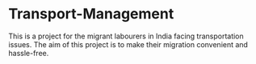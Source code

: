 # Transport-Management 

This is a project for the migrant labourers in India facing transportation issues. The aim of this project is to make their migration convenient and hassle-free.